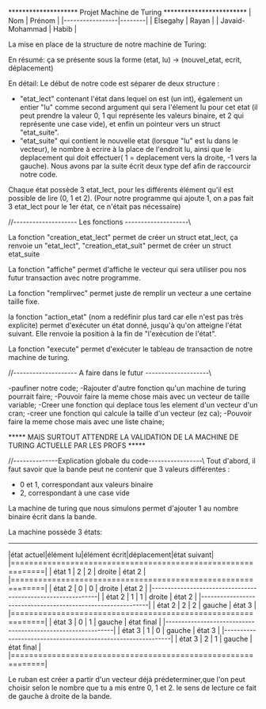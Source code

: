 ******************** Projet Machine de Turing ************************
| Nom             | Prénom |
|-----------------|--------|
| Elsegahy        | Rayan  |
| Javaid-Mohammad | Habib  |

La mise en place de la structure de notre machine de Turing:

En résumé: ça se présente sous la forme (etat, lu) -> (nouvel_etat, ecrit, déplacement)

En détail:
   Le début de notre code est séparer de deux structure :
   - "etat_lect" contenant l'état dans lequel on est (un int), également un entier "lu" comme second argument qui sera l'élement lu pour cet etat (il peut prendre la valeur 0, 1 qui représente les valeurs binaire, et 2 qui représente une case vide), et enfin un pointeur vers un struct "etat_suite".
   - "etat_suite" qui contient le nouvelle etat (lorsque "lu" est lu dans le vecteur), le nombre à ecrire à la place de l'endroit lu, ainsi que le deplacement qui doit effectuer( 1 = deplacement vers la droite, -1 vers la gauche).
   Nous avons par la suite écrit deux type def afin de raccourcir notre code.

Chaque état possède 3 etat_lect, pour les différents élément qu'il est possible de lire (0, 1 et 2). 
(Pour notre programme qui ajoute 1, on a pas fait 3 etat_lect pour le 1er état, ce n'était pas nécessaire)

//-------------------- Les fonctions --------------------\\

La fonction "creation_etat_lect" permet de créer un struct etat_lect, ça renvoie un "etat_lect", "creation_etat_suit" permet de créer un struct etat_suite

La fonction "affiche" permet d'affiche le vecteur qui sera utiliser pou nos futur transaction avec notre programme.

La fonction "remplirvec" permet juste de remplir un vecteur a une certaine taille fixe.

la fonction "action_etat" (nom a redéfinir plus tard car elle n'est pas très explicite)  permet d'exécuter un état donné, jusqu'à qu'on atteigne l'état suivant. Elle renvoie la position à la fin de "l'exécution de l'état".


La fonction "execute" permet d'exécuter le tableau de transaction de notre machine de turing.

//-------------------- A faire dans le futur --------------------\\

-paufiner notre code;
-Rajouter d'autre fonction qu'un machine de turing pourrait faire;
-Pouvoir faire la meme chose mais avec un vecteur de taille variable;
	-Creer une fonction qui deplace tous les element d'un vecteur d'un cran;
	-creer une fonction qui calcule la taille d'un vecteur (ez ca);
-Pouvoir faire la meme chose mais avec une liste chaine;

***** MAIS SURTOUT ATTENDRE LA VALIDATION DE LA MACHINE DE TURING ACTUELLE PAR LES PROFS *****

//--------------Explication globale du code-----------------\\
Tout d'abord, il faut savoir que la bande peut ne contenir que 3 valeurs différentes :
- 0 et 1, correspondant aux valeurs binaire
- 2, correspondant à une case vide

La machine de turing que nous simulons permet d'ajouter 1 au nombre binaire écrit dans la bande.

La machine possède 3 états:
______________________________________________________________
|état actuel|élément lu|élément écrit|déplacement|état suivant|
|=============================================================|
|  état 1   |     2    |      2      |   droite  |   état 2   |
|=============================================================|
|  état 2   |     0    |      0      |   droite  |   état 2   |
|-------------------------------------------------------------|
|  état 2   |     1    |      1      |   droite  |   état 2   |
|-------------------------------------------------------------|
|  état 2   |     2    |      2      |   gauche  |   état 3   |
|=============================================================|
|  état 3   |     0    |      1      |   gauche  | état final |
|-------------------------------------------------------------|
|  état 3   |     1    |      0      |   gauche  |   état 3   |
|-------------------------------------------------------------|
|  état 3   |     2    |      1      |   gauche  | état final |
|=============================================================|

Le ruban est créer a partir d'un vecteur déjà prédeterminer,que l'on peut choisir selon le nombre que tu a mis entre 0, 1 et 2.
le sens de lecture ce fait de gauche à droite de la bande.
